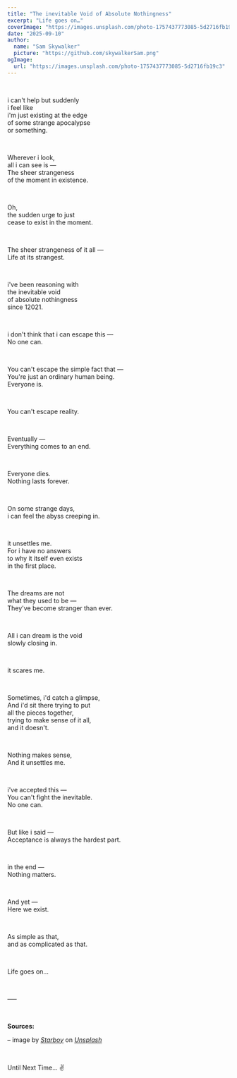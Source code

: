 ```yaml
---
title: "The inevitable Void of Absolute Nothingness"
excerpt: "Life goes on…"
coverImage: "https://images.unsplash.com/photo-1757437773085-5d2716fb19c3"
date: "2025-09-10"
author:
  name: "Sam Skywalker"
  picture: "https://github.com/skywalkerSam.png"
ogImage:
  url: "https://images.unsplash.com/photo-1757437773085-5d2716fb19c3"
---
```


&nbsp;

i can't help but suddenly  
i feel like  
i'm just existing at the edge  
of some strange apocalypse  
or something.

&nbsp;

Wherever i look,  
all i can see is —  
The sheer strangeness  
of the moment in existence.

&nbsp;

Oh,  
the sudden urge to just  
cease to exist in the moment.

&nbsp;

The sheer strangeness of it all —  
Life at its strangest.

&nbsp;

i've been reasoning with  
the inevitable void  
of absolute nothingness  
since 12021\.

&nbsp;

i don't think that i can escape this —  
No one can.  

&nbsp;

You can't escape the simple fact that —  
You're just an ordinary human being.  
Everyone is.

&nbsp;

You can't escape reality.

&nbsp;

Eventually —  
Everything comes to an end.

&nbsp;

Everyone dies.  
Nothing lasts forever.

&nbsp;

On some strange days,  
i can feel the abyss creeping in.

&nbsp;

it unsettles me.  
For i have no answers  
to why it itself even exists  
in the first place.

&nbsp;

The dreams are not  
what they used to be —  
They've become stranger than ever.

&nbsp;

All i can dream is the void  
slowly closing in.

&nbsp;

it scares me.  

&nbsp;

Sometimes, i'd catch a glimpse,  
And i'd sit there trying to put  
all the pieces together,  
trying to make sense of it all,  
and it doesn't.

&nbsp;

Nothing makes sense,  
And it unsettles me.

&nbsp;

i've accepted this —  
You can't fight the inevitable.  
No one can.

&nbsp;

But like i said —  
Acceptance is always the hardest part.

&nbsp;

in the end —  
Nothing matters.

&nbsp;

And yet —  
Here we exist.

&nbsp;

As simple as that,  
and as complicated as that.

&nbsp;

Life goes on…

&nbsp;

–––

&nbsp;

**Sources:**

– image by [_Starboy_](https://unsplash.com/@skywalkersam?utm_content=creditCopyText&utm_medium=referral&utm_source=unsplash) on [_Unsplash_](https://unsplash.com/photos/dUvfFjoH_Tk?utm_content=creditCopyText&utm_medium=referral&utm_source=unsplash)

<!-- – Cover image [(_Unsplash_)](https://unsplash.com/photos/dUvfFjoH_Tk) -->

&nbsp;

Until Next Time... ✌️

&nbsp;
